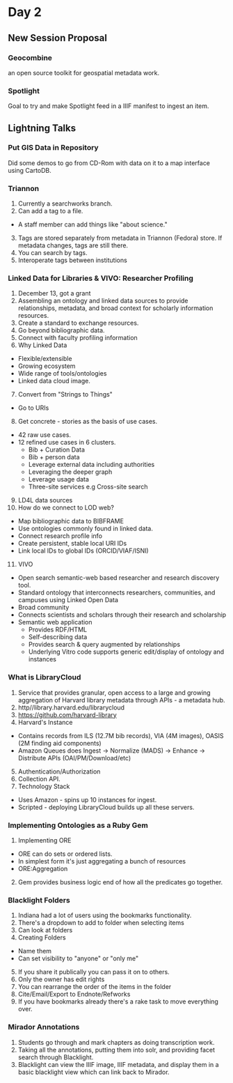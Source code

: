 Day 2
=======

New Session Proposal
--------------------

### Geocombine

an open source toolkit for geospatial metadata work.

### Spotlight

Goal to try and make Spotlight feed in a IIIF manifest to ingest an item.

Lightning Talks
-----------------

### Put GIS Data in Repository

Did some demos to go from CD-Rom with data on it to a map interface using
CartoDB.

### Triannon

1. Currently a searchworks branch.
2. Can add a tag to a file.
  - A staff member can add things like "about science." 
3. Tags are stored separately from metadata in Triannon (Fedora) store. If metadata
   changes, tags are still there.
4. You can search by tags.
5. Interoperate tags between institutions

### Linked Data for Libraries & VIVO: Researcher Profiling

1. December 13, got a grant
2. Assembling an ontology and linked data sources to provide relationships,
   metadata, and broad context for scholarly information resources.
3. Create a standard to exchange resources.
4. Go beyond bibliographic data.
5. Connect with faculty profiling information
6. Why Linked Data
  - Flexible/extensible
  - Growing ecosystem
  - Wide range of tools/ontologies
  - Linked data cloud image.
7. Convert from "Strings to Things"
  - Go to URIs
8. Get concrete - stories as the basis of use cases.
  - 42 raw use cases.
  - 12 refined use cases in 6 clusters.
    - Bib + Curation Data
    - Bib + person data
    - Leverage external data including authorities
    - Leveraging the deeper graph
    - Leverage usage data
    - Three-site services e.g Cross-site search
9. LD4L data sources
10. How do we connect to LOD web?
  - Map bibliographic data to BIBFRAME
  - Use ontologies commonly found in linked data.
  - Connect research profile info
  - Create persistent, stable local URI IDs
  - Link local IDs to global IDs (ORCID/VIAF/ISNI)
11. VIVO
  - Open search semantic-web based researcher and research discovery tool.
  - Standard ontology that interconnects researchers, communities, and campuses
    using Linked Open Data
  - Broad community
  - Connects scientists and scholars through their research and scholarship
  - Semantic web application
    - Provides RDF/HTML
    - Self-describing data
    - Provides search & query augmented by relationships
    - Underlying Vitro code supports generic edit/display of ontology and
      instances

### What is LibraryCloud

1. Service that provides granular, open access to a large and growing
   aggregation of Harvard library metadata through APIs - a metadata hub.
2. http//library.harvard.edu/librarycloud
3. https://github.com/harvard-library
4. Harvard's Instance
  - Contains records from ILS (12.7M bib records), VIA (4M images), OASIS (2M
    finding aid components)
  - Amazon Queues does Ingest -> Normalize (MADS) -> Enhance -> Distribute APIs
    (OAI/PM/Download/etc)
5. Authentication/Authorization
6. Collection API.
7. Technology Stack
  - Uses Amazon - spins up 10 instances for ingest.
  - Scripted - deploying LibraryCloud builds up all these servers.

### Implementing Ontologies as a Ruby Gem

1. Implementing ORE
  - ORE can do sets or ordered lists.
  - In simplest form it's just aggregating a bunch of resources
  - ORE:Aggregation
2. Gem provides business logic end of how all the predicates go together.

### Blacklight Folders

1. Indiana had a lot of users using the bookmarks functionality.
2. There's a dropdown to add to folder when selecting items
3. Can look at folders
4. Creating Folders
  - Name them
  - Can set visibility to "anyone" or "only me"
5. If you share it publically you can pass it on to others.
6. Only the owner has edit rights
7. You can rearrange the order of the items in the folder
8. Cite/Email/Export to Endnote/Refworks
9. If you have bookmarks already there's a rake task to move everything over.

### Mirador Annotations

1. Students go through and mark chapters as doing transcription work.
2. Taking all the annotations, putting them into solr, and providing facet
   search through Blacklight.
3. Blacklight can view the IIIF image, IIIF metadata, and display them in a
   basic blacklight view which can link back to Mirador.
